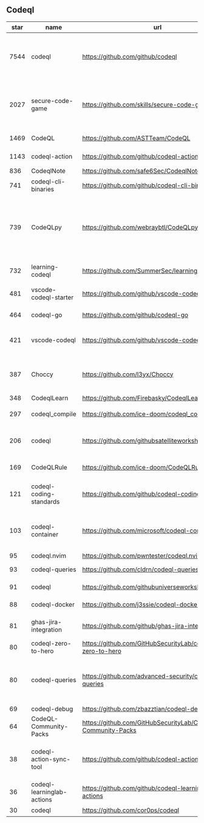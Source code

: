 ## Codeql
|star|name|url|des|
|---|---|---|---|
|7544|codeql|https://github.com/github/codeql|CodeQL: the libraries and queries that power security researchers around the world, as well as code scanning in GitHub Advanced Security|
|2027|secure-code-game|https://github.com/skills/secure-code-game|A GitHub Security Lab initiative, providing an in-repo learning experience, where learners secure intentionally vulnerable code.|
|1469|CodeQL|https://github.com/ASTTeam/CodeQL|《深入理解CodeQL》Finding vulnerabilities with CodeQL.|
|1143|codeql-action|https://github.com/github/codeql-action|Actions for running CodeQL analysis|
|836|CodeqlNote|https://github.com/safe6Sec/CodeqlNote|Codeql学习笔记|
|741|codeql-cli-binaries|https://github.com/github/codeql-cli-binaries|Binaries for the CodeQL CLI|
|739|CodeQLpy|https://github.com/webraybtl/CodeQLpy|CodeQLpy是一款基于CodeQL实现的半自动化代码审计工具，目前仅支持java语言。实现从源码反编译，数据库生成，脆弱性发现的全过程，可以辅助代码审计人员快速定位源码可能存在的漏洞。|
|732|learning-codeql|https://github.com/SummerSec/learning-codeql|CodeQL Java 全网最全的中文学习资料|
|481|vscode-codeql-starter|https://github.com/github/vscode-codeql-starter|Starter workspace to use with the CodeQL extension for Visual Studio Code.|
|464|codeql-go|https://github.com/github/codeql-go|The CodeQL extractor and libraries for Go.|
|421|vscode-codeql|https://github.com/github/vscode-codeql|An extension for Visual Studio Code that adds rich language support for CodeQL|
|387|Choccy|https://github.com/l3yx/Choccy|GitHub项目监控 && CodeQL自动扫描   (GitHub project monitoring && CodeQL automatic analysis)|
|348|CodeqlLearn|https://github.com/Firebasky/CodeqlLearn|记录学习codeql的过程|
|297|codeql_compile|https://github.com/ice-doom/codeql_compile|自动反编译闭源应用，创建codeql数据库|
|206|codeql|https://github.com/githubsatelliteworkshops/codeql|GitHub Satellite 2020 workshops on finding security vulnerabilities with CodeQL for Java/JavaScript.|
|169|CodeQLRule|https://github.com/ice-doom/CodeQLRule|个人使用CodeQL编写的一些规则|
|121|codeql-coding-standards|https://github.com/github/codeql-coding-standards|This repository contains CodeQL queries and libraries which support various Coding Standards.|
|103|codeql-container|https://github.com/microsoft/codeql-container|Prepackaged and precompiled github codeql container for rapid analysis, deployment and development.|
|95|codeql.nvim|https://github.com/pwntester/codeql.nvim|CodeQL plugin for Neovim|
|93|codeql-queries|https://github.com/cldrn/codeql-queries|My CodeQL queries collection|
|91|codeql|https://github.com/githubuniverseworkshops/codeql|CodeQL workshops for GitHub Universe|
|88|codeql-docker|https://github.com/j3ssie/codeql-docker|Ready to use docker image for CodeQL|
|81|ghas-jira-integration|https://github.com/github/ghas-jira-integration|Synchronize GitHub Code Scanning alerts to Jira issues|
|80|codeql-zero-to-hero|https://github.com/GitHubSecurityLab/codeql-zero-to-hero|CodeQL zero to hero blog post series challenges|
|80|codeql-queries|https://github.com/advanced-security/codeql-queries|[Deprecated] GitHub's Field Team's CodeQL Custom Queries, Suites, and Configurations. See GitHubSecurityLab/CodeQL-Community-Packs instead|
|69|codeql-debug|https://github.com/zbazztian/codeql-debug||
|64|CodeQL-Community-Packs|https://github.com/GitHubSecurityLab/CodeQL-Community-Packs|Collection of community-driven CodeQL query, library and extension packs|
|38|codeql-action-sync-tool|https://github.com/github/codeql-action-sync-tool|A tool for syncing the CodeQL Action from GitHub.com to GitHub Enterprise Server, including copying the CodeQL bundle.|
|36|codeql-learninglab-actions|https://github.com/github/codeql-learninglab-actions|Actions and Images for use in Learning Lab courses for CodeQL|
|30|codeql|https://github.com/cor0ps/codeql|收集规则|